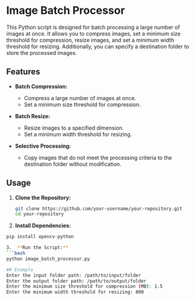 # Image Batch Processor

This Python script is designed for batch processing a large number of images at once. It allows you to compress images, set a minimum size threshold for compression, resize images, and set a minimum width threshold for resizing. Additionally, you can specify a destination folder to store the processed images.

## Features

- **Batch Compression:**
  - Compress a large number of images at once.
  - Set a minimum size threshold for compression.

- **Batch Resize:**
  - Resize images to a specified dimension.
  - Set a minimum width threshold for resizing.

- **Selective Processing:**
  - Copy images that do not meet the processing criteria to the destination folder without modification.

## Usage

1. **Clone the Repository:**
   ```bash
   git clone https://github.com/your-username/your-repository.git
   cd your-repository

2.  **Install Dependencies:**
  ```bash
  pip install opencv-python

3.  **Run the Script:**
  ```bash
  python image_batch_processor.py

## Example 
Enter the input folder path: /path/to/input/folder
Enter the output folder path: /path/to/output/folder
Enter the minimum size threshold for compression (MB): 1.5
Enter the minimum width threshold for resizing: 800
